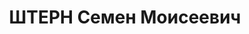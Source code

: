 ---
title: ШТЕРН Семен Моисеевич
description: "1894 г.р., место рождения: Литва, Ко-венская губ., г. Яново, еврей,\
  \ прож.: РСФСР, г. Свердловск, работал: трест \"Уралэнерго\", отдел эксплуатации,\
  \ старший инженер по водоподготов-ке. \n  Арестован 22 июля 1937 г., осужден 14\
  \ января 1938 г. Расстрелян 14 января 1938 г."
---